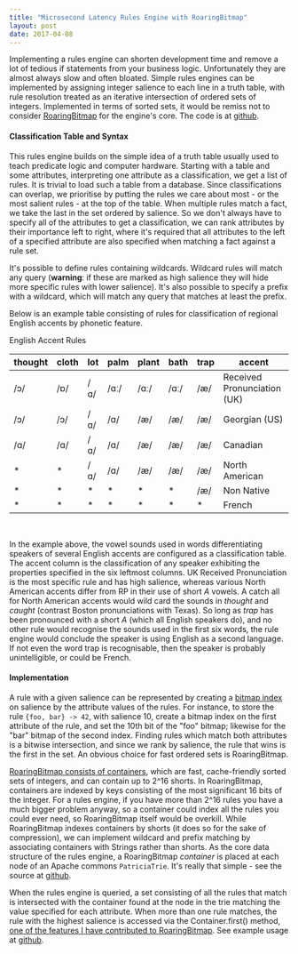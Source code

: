 ```yaml
---
title: "Microsecond Latency Rules Engine with RoaringBitmap"
layout: post
date: 2017-04-08
---
```


Implementing a rules engine can shorten development time and remove a lot of tedious if statements from your business logic. Unfortunately they are almost always slow and often bloated. Simple rules engines can be implemented by assigning integer salience to each line in a truth table, with rule resolution treated as an iterative intersection of ordered sets of integers. Implemented in terms of sorted sets, it would be remiss not to consider [RoaringBitmap](https://github.com/RoaringBitmap/RoaringBitmap) for the engine's core. The code is at [github](https://github.com/richardstartin/rst).

#### Classification Table and Syntax

This rules engine builds on the simple idea of a truth table usually used to teach predicate logic and computer hardware. Starting with a table and some attributes, interpreting one attribute as a classification, we get a list of rules. It is trivial to load such a table from a database. Since classifications can overlap, we prioritise by putting the rules we care about most - or the most salient rules - at the top of the table. When multiple rules match a fact, we take the last in the set ordered by salience. So we don't always have to specify all of the attributes to get a classification, we can rank attributes by their importance left to right, where it's required that all attributes to the left of a specified attribute are also specified when matching a fact against a rule set.

It's possible to define rules containing wildcards. Wildcard rules will match any query (**warning**: if these are marked as high salience they will hide more specific rules with lower salience). It's also possible to specify a prefix with a wildcard, which will match any query that matches at least the prefix.

Below is an example table consisting of rules for classification of regional English accents by phonetic feature.


<table class="table table-bordered table-hover table-condensed">
English Accent Rules
<thead>
<th>thought</th>
<th>cloth</th>
<th>lot</th>
<th>palm</th>
<th>plant</th>
<th>bath</th>
<th>trap</th>
<th>accent</th>
</thead>
<tbody>
<tr><td>/ɔ/</td><td>/ɒ/</td><td>/ɑ/</td><td>/ɑː/</td><td>/ɑː/</td><td>/ɑː/<td>/æ/</td><td>Received Pronunciation (UK)</td></tr>
<tr><td>/ɔ/</td><td>/ɔ/</td><td>/ɑ/</td><td>/ɑ/</td><td>/æ/</td><td>/æ/<td>/æ/</td><td>Georgian (US)</td></tr>
<tr><td>/ɑ/</td><td>/ɑ/</td><td>/ɑ/</td><td>/ɑ/</td><td>/æ/</td><td>/æ/<td>/æ/</td><td>Canadian</td></tr>
<tr><td>*</td><td>*</td><td>/ɑ/</td><td>/ɑ/</td><td>/æ/</td><td>/æ/<td>/æ/</td><td>North American</td></tr>
<tr><td>*</td><td>*</td><td>*</td><td>*</td><td>*</td><td>*<td>/æ/</td><td>Non Native</td></tr>
<tr><td>*</td><td>*</td><td>*</td><td>*</td><td>*</td><td>*<td>*</td><td>French</td></tr>
</tbody>
</table> 

In the example above, the vowel sounds used in words differentiating speakers of several English accents are configured as a classification table. The accent column is the classification of any speaker exhibiting the properties specified in the six leftmost columns. UK Received Pronunciation is the most specific rule and has high salience, whereas various North American accents differ from RP in their use of short _A_ vowels. A catch all for North American accents would wild card the sounds in _thought_ and _caught_ (contrast Boston pronunciations with Texas). So long as _trap_ has been pronounced with a short _A_ (which all English speakers do), and no other rule would recognise the sounds used in the first six words, the rule engine would conclude the speaker is using English as a second language. If not even the word trap is recognisable, then the speaker is probably unintelligible, or could be French. 

#### Implementation

A rule with a given salience can be represented by creating a [bitmap index](https://richardstartin.github.io/posts/how-a-bitmap-index-works) on salience by the attribute values of the rules. For instance, to store the rule `{foo, bar} -> 42`, with salience 10, create a bitmap index on the first attribute of the rule, and set the 10th bit of the "foo" bitmap; likewise for the "bar" bitmap of the second index. Finding rules which match both attributes is a bitwise intersection, and since we rank by salience, the rule that wins is the first in the set. An obvious choice for fast ordered sets is RoaringBitmap.

[RoaringBitmap consists of containers](https://richardstartin.github.io/posts/a-quick-look-at-roaringbitmap/), which are fast, cache-friendly sorted sets of integers, and can contain up to 2^16 shorts. In RoaringBitmap, containers are indexed by keys consisting of the most significant 16 bits of the integer. For a rules engine, if you have more than 2^16 rules you have a much bigger problem anyway, so a container could index all the rules you could ever need, so RoaringBitmap itself would be overkill. While RoaringBitmap indexes containers by shorts (it does so for the sake of compression), we can implement wildcard and prefix matching by associating containers with Strings rather than shorts. As the core data structure of the rules engine, a RoaringBitmap _container_ is placed at each node of an Apache commons `PatriciaTrie`. It's really that simple - see the source at [github](https://github.com/richardstartin/rst/blob/master/src/main/java/com/openkappa/rst/Classifier.java).

When the rules engine is queried, a set consisting of all the rules that match is intersected with the container found at the node in the trie matching the value specified for each attribute. When more than one rule matches, the rule with the highest salience is accessed via the Container.first() method, [one of the features I have contributed to RoaringBitmap](https://github.com/RoaringBitmap/RoaringBitmap/pull/148). See example usage at [github](https://github.com/richardstartin/rst/blob/master/src/test/java/com/openkappa/rst/ClassifierTest.java).

 

 

